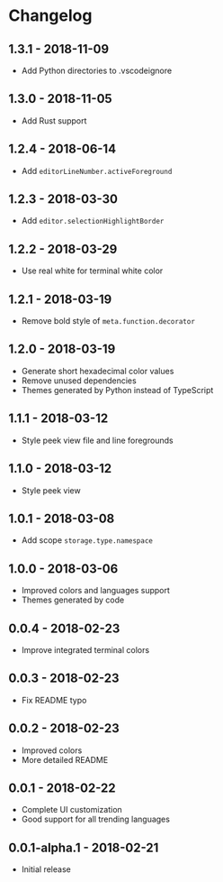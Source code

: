 # Changelog

## 1.3.1 - 2018-11-09

-   Add Python directories to .vscodeignore

## 1.3.0 - 2018-11-05

-   Add Rust support

## 1.2.4 - 2018-06-14

-   Add `editorLineNumber.activeForeground`

## 1.2.3 - 2018-03-30

-   Add `editor.selectionHighlightBorder`

## 1.2.2 - 2018-03-29

-   Use real white for terminal white color

## 1.2.1 - 2018-03-19

-   Remove bold style of `meta.function.decorator`

## 1.2.0 - 2018-03-19

-   Generate short hexadecimal color values
-   Remove unused dependencies
-   Themes generated by Python instead of TypeScript

## 1.1.1 - 2018-03-12

-   Style peek view file and line foregrounds

## 1.1.0 - 2018-03-12

-   Style peek view

## 1.0.1 - 2018-03-08

-   Add scope `storage.type.namespace`

## 1.0.0 - 2018-03-06

-   Improved colors and languages support
-   Themes generated by code

## 0.0.4 - 2018-02-23

-   Improve integrated terminal colors

## 0.0.3 - 2018-02-23

-   Fix README typo

## 0.0.2 - 2018-02-23

-   Improved colors
-   More detailed README

## 0.0.1 - 2018-02-22

-   Complete UI customization
-   Good support for all trending languages

## 0.0.1-alpha.1 - 2018-02-21

-   Initial release
